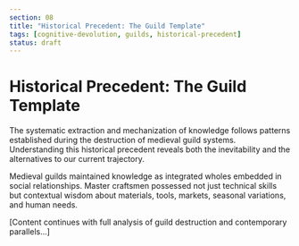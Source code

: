 ```yaml
---
section: 08
title: "Historical Precedent: The Guild Template"
tags: [cognitive-devolution, guilds, historical-precedent]
status: draft
---
```


# Historical Precedent: The Guild Template

The systematic extraction and mechanization of knowledge follows patterns established during the destruction of medieval guild systems. Understanding this historical precedent reveals both the inevitability and the alternatives to our current trajectory.

Medieval guilds maintained knowledge as integrated wholes embedded in social relationships. Master craftsmen possessed not just technical skills but contextual wisdom about materials, tools, markets, seasonal variations, and human needs.

[Content continues with full analysis of guild destruction and contemporary parallels...]